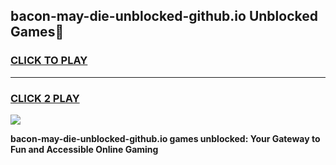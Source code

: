 
## bacon-may-die-unblocked-github.io Unblocked Games👋
<h3>
<a href="https://news.freeplayer.one?title=bacon-may-die-unblocked-github.io&ref=16F">CLICK TO PLAY</a></h3>
<hr>

<h3>
<a href="https://news.freeplayer.one?title=bacon-may-die-unblocked-github.io&ref=16F">CLICK 2 PLAY</a>
  
</h3>

<a href="https://news.freeplayer.one?title=bacon-may-die-unblocked-github.io&ref=16F/"><img src="https://clearcache.store/games.png"></a>


**bacon-may-die-unblocked-github.io games unblocked: Your Gateway to Fun and Accessible Online Gaming**
